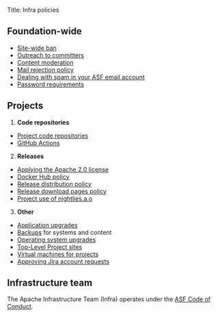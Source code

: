Title: Infra policies

## Foundation-wide

- [Site-wide ban](infra-ban.html)
- [Outreach to committers](committer-outreach.html)
- [Content moderation](content-moderation.html)
- [Mail rejection policy](mail-rejection.html)
- [Dealing with spam in your ASF email account](spam-reporting.html)
- [Password requirements](password-policy.html)

## Projects

1. **Code repositories**
- [Project code repositories](project-repo-policy.html)
- [GitHub Actions](github-actions-policy.html)

2. **Releases**
- <a href="https://www.apache.org/legal/apply-license.html" target="_blank">Applying the Apache 2.0 license</a>
- [Docker Hub policy](docker-hub-policy.html)
- [Release distribution policy](release-distribution.html)
- [Release download pages policy](release-download-pages.html)
- [Project use of nightlies.a.o](nightlies.html)


3. **Other**
- [Application upgrades](app-upgrade-policy.html)
- [Backups](backup-policy.html) for systems and content
- [Operating system upgrades](os-upgrade-policy.html)
- [Top-Level Project sites](project-site-policy.html)
- [Virtual machines for projects](vm-policy.html)
- [Approving Jira account requests](jira-approve-account.html)

## Infrastructure team
The Apache Infrastructure Team (Infra) operates under the <a href="https://www.apache.org/foundation/policies/conduct.html" target="_blank">ASF Code of Conduct</a>.
